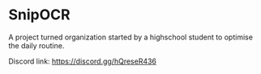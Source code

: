 # SnipOCR

A project turned organization started by a highschool student to optimise the daily routine. 

Discord link: https://discord.gg/hQreseR436
